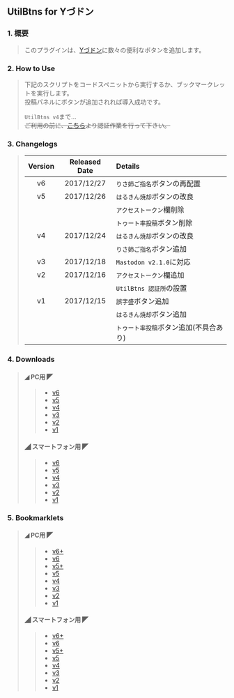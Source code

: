 ## UtilBtns for Yづドン

### 1. 概要
> このプラグインは、[Yづドン](https://mstdn.y-zu.org/)に数々の便利なボタンを追加します。

### 2. How to Use
> 下記のスクリプトをコードスペニットから実行するか、ブックマークレットを実行します。
> <Br />
> 投稿パネルにボタンが追加されれば導入成功です。
> 
> `UtilBtns v4`まで…
> <Br />
> ~~ご利用の前に、[こちら](https://genbuproject.github.io/Programs/Y-zuPlugin/UtilBtns/)より認証作業を行って下さい。~~

### 3. Changelogs
> |Version|Released Date|Details|
> |:-----:|:-----------:|:------|
> |v6     |2017/12/27   |`りさ姉ご指名`ボタンの再配置|
> |v5     |2017/12/26   |`はるきん焼却`ボタンの改良|
> |       |             |`アクセストークン`欄削除|
> |       |             |`トゥート率投稿`ボタン削除|
> |v4     |2017/12/24   |`はるきん焼却`ボタンの改良|
> |       |             |`りさ姉ご指名`ボタン追加|
> |v3     |2017/12/18   |`Mastodon v2.1.0`に対応|
> |v2     |2017/12/16   |`アクセストークン`欄追加|
> |       |             |`UtilBtns 認証所`の設置|
> |v1     |2017/12/15   |`誤字盛`ボタン追加|
> |       |             |`はるきん焼却`ボタン追加|
> |       |             |`トゥート率投稿`ボタン追加(不具合あり)|

### 4. Downloads
> #### ◢ PC用 ◤
>> * [v6](https://genbuproject.github.io/Programs/Y-zuPlugin/UtilBtns/PC/UtilBtns%20v6.js)
>> * [v5](https://genbuproject.github.io/Programs/Y-zuPlugin/UtilBtns/PC/UtilBtns%20v5.js)
>> * [v4](https://genbuproject.github.io/Programs/Y-zuPlugin/UtilBtns/PC/UtilBtns%20v4.js)
>> * [v3](https://genbuproject.github.io/Programs/Y-zuPlugin/UtilBtns/PC/UtilBtns%20v3.js)
>> * [v2](https://genbuproject.github.io/Programs/Y-zuPlugin/UtilBtns/PC/UtilBtns%20v2.js)
>> * [v1](https://genbuproject.github.io/Programs/Y-zuPlugin/UtilBtns/PC/UtilBtns%20v1.js)
>> 
> #### ◢ スマートフォン用 ◤
>> * [v6](https://genbuproject.github.io/Programs/Y-zuPlugin/UtilBtns/Mobile/UtilBtns%20v6.js)
>> * [v5](https://genbuproject.github.io/Programs/Y-zuPlugin/UtilBtns/Mobile/UtilBtns%20v5.js)
>> * [v4](https://genbuproject.github.io/Programs/Y-zuPlugin/UtilBtns/Mobile/UtilBtns%20v4.js)
>> * [v3](https://genbuproject.github.io/Programs/Y-zuPlugin/UtilBtns/Mobile/UtilBtns%20v3.js)
>> * [v2](https://genbuproject.github.io/Programs/Y-zuPlugin/UtilBtns/Mobile/UtilBtns%20v2.js)
>> * [v1](https://genbuproject.github.io/Programs/Y-zuPlugin/UtilBtns/Mobile/UtilBtns%20v1.js)

### 5. Bookmarklets
> #### ◢ PC用 ◤
>> * [v6+](https://genbuproject.github.io/Programs/Y-zuPlugin/UtilBtns/PC/UtilBtns%20v6(Bookmarklet%20Plus).js)
>> * [v6](https://genbuproject.github.io/Programs/Y-zuPlugin/UtilBtns/PC/UtilBtns%20v6(Bookmarklet).js)
>> * [v5+](https://genbuproject.github.io/Programs/Y-zuPlugin/UtilBtns/PC/UtilBtns%20v5(Bookmarklet%20Plus).js)
>> * [v5](https://genbuproject.github.io/Programs/Y-zuPlugin/UtilBtns/PC/UtilBtns%20v5(Bookmarklet).js)
>> * [v4](https://genbuproject.github.io/Programs/Y-zuPlugin/UtilBtns/PC/UtilBtns%20v4(Bookmarklet).js)
>> * [v3](https://genbuproject.github.io/Programs/Y-zuPlugin/UtilBtns/PC/UtilBtns%20v3(Bookmarklet).js)
>> * [v2](https://genbuproject.github.io/Programs/Y-zuPlugin/UtilBtns/PC/UtilBtns%20v2(Bookmarklet).js)
>> * [v1](https://genbuproject.github.io/Programs/Y-zuPlugin/UtilBtns/PC/UtilBtns%20v1(Bookmarklet).js)
>> 
> #### ◢ スマートフォン用 ◤
>> * [v6+](https://genbuproject.github.io/Programs/Y-zuPlugin/UtilBtns/Mobile/UtilBtns%20v6(Bookmarklet%20Plus).js)
>> * [v6](https://genbuproject.github.io/Programs/Y-zuPlugin/UtilBtns/Mobile/UtilBtns%20v6(Bookmarklet).js)
>> * [v5+](https://genbuproject.github.io/Programs/Y-zuPlugin/UtilBtns/Mobile/UtilBtns%20v5(Bookmarklet%20Plus).js)
>> * [v5](https://genbuproject.github.io/Programs/Y-zuPlugin/UtilBtns/Mobile/UtilBtns%20v5(Bookmarklet).js)
>> * [v4](https://genbuproject.github.io/Programs/Y-zuPlugin/UtilBtns/Mobile/UtilBtns%20v4(Bookmarklet).js)
>> * [v3](https://genbuproject.github.io/Programs/Y-zuPlugin/UtilBtns/Mobile/UtilBtns%20v3(Bookmarklet).js)
>> * [v2](https://genbuproject.github.io/Programs/Y-zuPlugin/UtilBtns/Mobile/UtilBtns%20v2(Bookmarklet).js)
>> * [v1](https://genbuproject.github.io/Programs/Y-zuPlugin/UtilBtns/Mobile/UtilBtns%20v1(Bookmarklet).js)